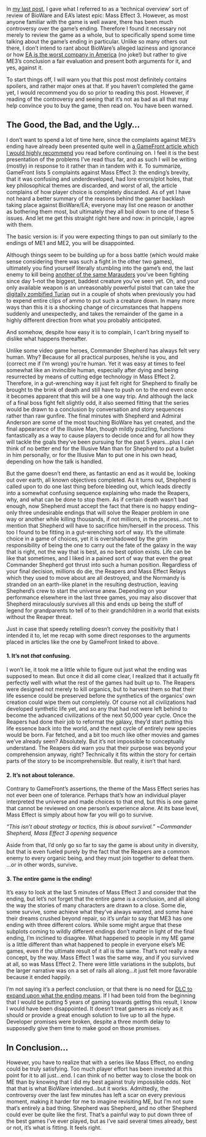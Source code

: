 <!--t Mass Effect 3 Review Part 2 – The Ending t-->
<!--tag 2012,archive,gaming,reviews,thinkboxly tag-->
<!--image /content/images/mass-effect-3-review-part-2-ending/mass-effect-3-1-1024x576.jpg image-->
  
In [my last post](https://lucasc.me/post/mass-effect-3-review-part-1-technical), I gave what I referred to as a ‘technical overview’ sort of review of BioWare and EA’s latest epic: Mass Effect 3. However, as most anyone familiar with the game is well aware, there has been much controversy over the game’s ending. Therefore I found it necessary not merely to review the game as a whole, but to specifically spend some time talking about the game’s ending in particular. Unlike so many others out there, I don’t intend to rant about BioWare’s alleged laziness and ignorance or how [EA is the worst company in America](http://consumerist.com/2012/04/congratulations-ea-you-are-the-worst-company-in-america-for-2012.html) (no joke!) but rather to give ME3’s conclusion a fair evaluation and present both arguments for it, and yes, against it.  
  
To start things off, I will warn you that this post most definitely contains spoilers, and rather major ones at that. If you haven’t completed the game yet, I would recommend you do so prior to reading this post. However, if reading of the controversy and seeing that it’s not as bad as all that may help convince you to buy the game, then read on. You have been warned.  
  

## The Good, the Bad, and the Ugly…

  
I don’t want to spend a lot of time here, since the complaints against ME3’s ending have already been presented quite well in [a GameFront article which I would highly recommend](http://www.gamefront.com/mass-effect-3-ending-hatred-5-reasons-the-fans-are-right) you read before continuing on. I feel it is the best presentation of the problems I’ve read thus far, and as such I will be writing (mostly) in response to it rather than in tandem with it. To summarize, GameFront lists 5 complaints against Mass Effect 3: the ending’s brevity, that it was confusing and underdeveloped, had lore errors/plot holes, that key philosophical themes are discarded, and worst of all, the article complains of how player choice is completely discarded. As of yet I have not heard a better summary of the reasons behind the gamer backlash taking place against BioWare/EA; everyone may list one reason or another as bothering them most, but ultimately they all boil down to one of these 5 issues. And let me get this straight right here and now: in principle, I agree with them.  
  
The basic version is: if you were expecting things to pan out similarly to the endings of ME1 and ME2, you will be disappointed.  
  
Although things seem to be building up for a boss battle (which would make sense considering there was such a fight in the other two games), ultimately you find yourself literally stumbling into the game’s end, the last enemy to kill being [another of the same Marauders](http://knowyourmeme.com/memes/marauder-shields) you’ve been fighting since day 1–not the biggest, baddest creature you’ve seen yet. Oh, and your only available weapon is an unreasonably powerful pistol that can take the [digitally zombified Turian](http://masseffect.wikia.com/wiki/Marauder) out in a couple of shots when previously you had to expend entire clips of ammo to put such a creature down. In many more ways than this it is a shocking change of circumstances that happens suddenly and unexpectedly, and takes the remainder of the game in a highly different direction from what you probably anticipated.  
  
And somehow, despite how easy it is to complain, I can’t bring myself to dislike what happens thereafter.  
  
Unlike some video game heroes, Commander Shepherd has always felt very human. Why? Because for all practical purposes, he/she is you, and (correct me if I’m wrong) you’re human. Yet it was easy at times to feel somewhat like an invincible human, especially after dying and being resurrected by means of cutting edge technology in Mass Effect 2. Therefore, in a gut-wrenching way it just felt right for Shepherd to finally be brought to the brink of death and still have to push on to the end even once it becomes apparent that this will be a one way trip. And although the lack of a final boss fight felt slightly odd, it also seemed fitting that the series would be drawn to a conclusion by conversation and story sequences rather than raw gunfire. The final minutes with Shepherd and Admiral Anderson are some of the most touching BioWare has yet created, and the final appearance of the Illusive Man, though mildly puzzling, functions fantastically as a way to cause players to decide once and for all how they will tackle the goals they’ve been pursuing for the past 5 years…plus I can think of no better end for the Illusive Man than for Shepherd to put a bullet in him personally, or for the Illusive Man to put one in his own head, depending on how the talk is handled.  
  
But the game doesn’t end there, as fantastic an end as it would be, looking out over earth, all known objectives completed. As it turns out, Shepherd is called upon to do one last thing before bleeding out, which leads directly into a somewhat confusing sequence explaining who made the Reapers, why, and what can be done to stop them. As if certain death wasn’t bad enough, now Shepherd must accept the fact that there is no happy ending–only three undesirable endings that will solve the Reaper problem in one way or another while killing thousands, if not millions, in the process…not to mention that Shepherd will have to sacrifice him/herself in the process. This too I found to be fitting in a gut-wrenching sort of way. It’s the ultimate choice in a game of choices, yet it is overshadowed by the grim responsibility of being the one to carry out the fate of the galaxy in the way that is right, not the way that is best, as no best option exists. Life can be like that sometimes, and I liked in a pained sort of way that even the great Commander Shepherd got thrust into such a human position. Regardless of your final decision, millions do die, the Reapers and Mass Effect Relays which they used to move about are all destroyed, and the Normandy is stranded on an earth-like planet in the resulting destruction, leaving Shepherd’s crew to start the universe anew. Depending on your performance elsewhere in the last three games, you may also discover that Shepherd miraculously survives all this and ends up being the stuff of legend for grandparents to tell of to their grandchildren in a world that exists without the Reaper threat.  
  
Just in case that speedy retelling doesn’t convey the positivity that I intended it to, let me recap with some direct responses to the arguments placed in articles like the one by GameFront linked to above.  
  

#### 1\. It’s not _that_ confusing.

  
I won’t lie, it took me a little while to figure out just what the ending was supposed to mean. But once it did all come clear, I realized that it actually fit perfectly well with what the rest of the games had built up to. The Reapers were designed not merely to kill organics, but to harvest them so that their life essence could be preserved before the synthetics of the organics’ own creation could wipe them out completely. Of course not all civilizations had developed synthetic life yet, and so any that had not were left behind to become the advanced civilizations of the next 50,000 year cycle. Once the Reapers had done their job to reformat the galaxy, they’d start putting this life essence back into the world, and the next cycle of entirely new species would be born. Far fetched, and a bit too much like other movies and games we’ve already seen? Absolutely. But it’s not impossible to conceptually understand. The Reapers did warn you that their purpose was beyond your comprehension anyway, right? Technically it fits within the story for certain parts of the story to be incomprehensible. But really, it isn’t that hard.  
  

#### 2\. It’s not about tolerance.

  
Contrary to GameFront’s assertions, the theme of the Mass Effect series has not ever been one of tolerance. Perhaps that’s how an individual player interpreted the universe and made choices to that end, but this is one game that cannot be reviewed on one person’s experience alone. At its base level, Mass Effect is simply about how far you will go to survive.  
  
_“This isn’t about strategy or tactics, this is about survival.” ~Commander Shepherd, Mass Effect 3 opening sequence_  
  
Aside from that, I’d only go so far to say the game is about unity in diversity, but that is even fueled purely by the fact that the Reapers are a common enemy to every organic being, and they must join together to defeat them. …or in other words, survive.  
  

#### 3\. The entire game is the ending!

  
It’s easy to look at the last 5 minutes of Mass Effect 3 and consider that the ending, but let’s not forget that the entire game is a conclusion, and all along the way the stories of many characters are drawn to a close. Some die, some survive, some achieve what they’ve always wanted, and some have their dreams crushed beyond repair, so it’s unfair to say that ME3 has one ending with three different colors. While some might argue that these subplots coming to wildly different endings don’t matter in light of the final ending, I’m inclined to disagree. What happened to people in my ME game is a little different than what happened to people in everyone else’s ME games, even if the ultimate result of it all is the same. That’s not really a new concept, by the way. Mass Effect 1 was the same way, and if you survived at all, so was Mass Effect 2. There were little variations in the subplots, but the larger narrative was on a set of rails all along…it just felt more favorable because it ended happily.  
  
I’m not saying it’s a perfect conclusion, or that there is no need for [DLC to expand upon what the ending means](http://www.joystiq.com/2012/04/05/mass-effect-3-extended-cut-dlc-free-this-summer-offers-furth/). If I had been told from the beginning that I would be putting 5 years of gaming towards getting this result, I know I would have been disappointed. It doesn’t treat gamers as nicely as it should or provide a great enough solution to live up to all the hype. Developer promises were broken, despite a three month delay to supposedly give them time to make good on those promises.  
  

## In Conclusion…

  
However, you have to realize that with a series like Mass Effect, no ending could be truly satisfying. Too much player effort has been invested at this point for it to all just…end. I can think of no better way to close the book on ME than by knowing that I did my best against truly impossible odds. Not that that is what BioWare intended…but it works. Admittedly, the controversy over the last few minutes has left a scar on every previous moment, making it harder for me to imagine revisiting ME, but I’m not sure that’s entirely a bad thing. Shepherd was Shepherd, and no other Shepherd could ever be quite like the first. That’s a painful way to put down three of the best games I’ve ever played, but as I’ve said several times already, best or not, it’s what is fitting. It feels right.
